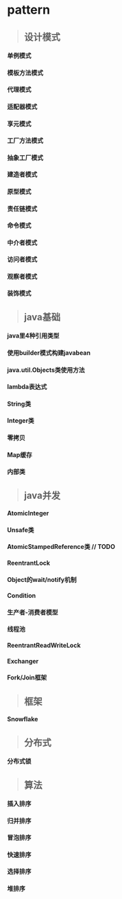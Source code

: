 # pattern

>## 设计模式
#### 单例模式
#### 模板方法模式
#### 代理模式
#### 适配器模式
#### 享元模式
#### 工厂方法模式
#### 抽象工厂模式
#### 建造者模式
#### 原型模式
#### 责任链模式
#### 命令模式
#### 中介者模式
#### 访问者模式
#### 观察者模式
#### 装饰模式

>## java基础
#### java里4种引用类型
#### 使用builder模式构建javabean
#### java.util.Objects类使用方法
#### lambda表达式
#### String类
#### Integer类
#### 零拷贝
#### Map缓存
#### 内部类

>## java并发
#### AtomicInteger
#### Unsafe类
#### AtomicStampedReference类 // TODO
#### ReentrantLock
#### Object的wait/notify机制
#### Condition
#### 生产者-消费者模型
#### 线程池
#### ReentrantReadWriteLock
#### Exchanger
#### Fork/Join框架

>## 框架
#### Snowflake

>## 分布式
#### 分布式锁

>## 算法
#### 插入排序
#### 归并排序
#### 冒泡排序
#### 快速排序
#### 选择排序
#### 堆排序